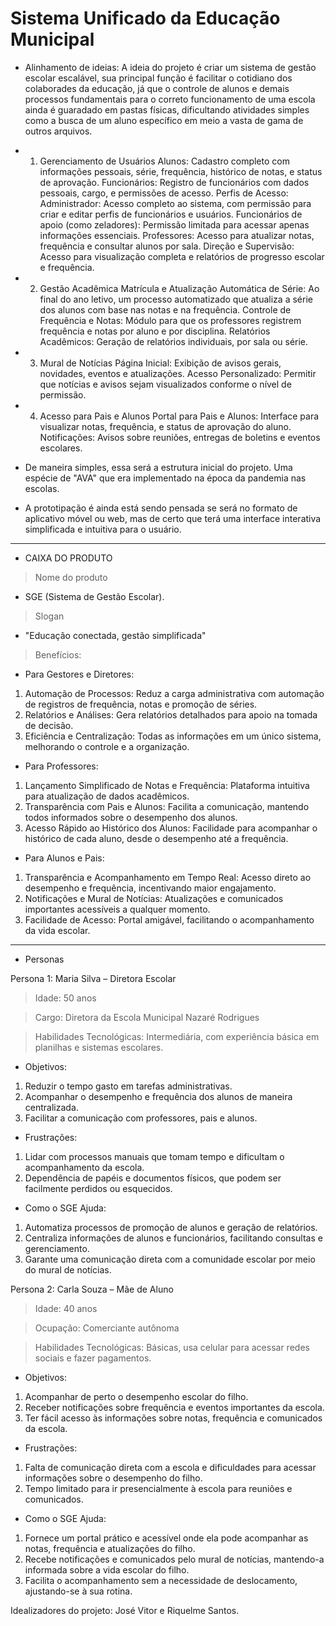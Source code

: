 # Sistema Unificado da Educação Municipal

- Alinhamento de ideias:
A ideia do projeto é criar um sistema de gestão escolar escalável, sua principal função é facilitar o cotidiano dos colaborades da educação, já que o controle de alunos e demais processos fundamentais para o correto funcionamento de uma escola ainda é guaradado em pastas físicas, dificultando atividades simples como a busca de um aluno específico em meio a vasta de gama de outros arquivos.

- 1. Gerenciamento de Usuários
Alunos: Cadastro completo com informações pessoais, série, frequência, histórico de notas, e status de aprovação.
Funcionários: Registro de funcionários com dados pessoais, cargo, e permissões de acesso.
Perfis de Acesso:
Administrador: Acesso completo ao sistema, com permissão para criar e editar perfis de funcionários e usuários.
Funcionários de apoio (como zeladores): Permissão limitada para acessar apenas informações essenciais.
Professores: Acesso para atualizar notas, frequência e consultar alunos por sala.
Direção e Supervisão: Acesso para visualização completa e relatórios de progresso escolar e frequência.

- 2. Gestão Acadêmica
Matrícula e Atualização Automática de Série: Ao final do ano letivo, um processo automatizado que atualiza a série dos alunos com base nas notas e na frequência.
Controle de Frequência e Notas: Módulo para que os professores registrem frequência e notas por aluno e por disciplina.
Relatórios Acadêmicos: Geração de relatórios individuais, por sala ou série.

- 3. Mural de Notícias
Página Inicial: Exibição de avisos gerais, novidades, eventos e atualizações.
Acesso Personalizado: Permitir que notícias e avisos sejam visualizados conforme o nível de permissão.

- 4. Acesso para Pais e Alunos
Portal para Pais e Alunos: Interface para visualizar notas, frequência, e status de aprovação do aluno.
Notificações: Avisos sobre reuniões, entregas de boletins e eventos escolares.

* De maneira simples, essa será a estrutura inicial do projeto. Uma espécie de "AVA" que era implementado na época da pandemia nas escolas.

* A prototipação é ainda está sendo pensada se será no formato de aplicativo móvel ou web, mas de certo que terá uma interface interativa simplificada e intuitiva para o usuário.

------------------------------------------------------------------------------------------------------------------------------------------------------------------------
 
- CAIXA DO PRODUTO

> Nome do produto
- SGE (Sistema de Gestão Escolar).

> Slogan
- "Educação conectada, gestão simplificada"

> Benefícios:
- Para Gestores e Diretores:
1. Automação de Processos: Reduz a carga administrativa com automação de registros de frequência, notas e promoção de séries.
2. Relatórios e Análises: Gera relatórios detalhados para apoio na tomada de decisão.
3. Eficiência e Centralização: Todas as informações em um único sistema, melhorando o controle e a organização.

- Para Professores:
1. Lançamento Simplificado de Notas e Frequência: Plataforma intuitiva para atualização de dados acadêmicos.
2. Transparência com Pais e Alunos: Facilita a comunicação, mantendo todos informados sobre o desempenho dos alunos.
3. Acesso Rápido ao Histórico dos Alunos: Facilidade para acompanhar o histórico de cada aluno, desde o desempenho até a frequência.

- Para Alunos e Pais:
1. Transparência e Acompanhamento em Tempo Real: Acesso direto ao desempenho e frequência, incentivando maior engajamento.
2. Notificações e Mural de Notícias: Atualizações e comunicados importantes acessíveis a qualquer momento.
3. Facilidade de Acesso: Portal amigável, facilitando o acompanhamento da vida escolar.

------------------------------------------------------------------------------------------------------------------------------------------------------------------------

- Personas

Persona 1: Maria Silva – Diretora Escolar

> Idade: 50 anos

> Cargo: Diretora da Escola Municipal Nazaré Rodrigues

> Habilidades Tecnológicas: Intermediária, com experiência básica em planilhas e sistemas escolares.

- Objetivos:
1. Reduzir o tempo gasto em tarefas administrativas.
2. Acompanhar o desempenho e frequência dos alunos de maneira centralizada.
3. Facilitar a comunicação com professores, pais e alunos.

- Frustrações:
1. Lidar com processos manuais que tomam tempo e dificultam o acompanhamento da escola.
2. Dependência de papéis e documentos físicos, que podem ser facilmente perdidos ou esquecidos.

- Como o SGE Ajuda:
1. Automatiza processos de promoção de alunos e geração de relatórios.
2. Centraliza informações de alunos e funcionários, facilitando consultas e gerenciamento.
3. Garante uma comunicação direta com a comunidade escolar por meio do mural de notícias.

Persona 2: Carla Souza – Mãe de Aluno

> Idade: 40 anos

> Ocupação: Comerciante autônoma

> Habilidades Tecnológicas: Básicas, usa celular para acessar redes sociais e fazer pagamentos.

- Objetivos:
1. Acompanhar de perto o desempenho escolar do filho.
2. Receber notificações sobre frequência e eventos importantes da escola.
3. Ter fácil acesso às informações sobre notas, frequência e comunicados da escola.
   
- Frustrações:
1. Falta de comunicação direta com a escola e dificuldades para acessar informações sobre o desempenho do filho.
2. Tempo limitado para ir presencialmente à escola para reuniões e comunicados.

- Como o SGE Ajuda:
1. Fornece um portal prático e acessível onde ela pode acompanhar as notas, frequência e atualizações do filho.
2. Recebe notificações e comunicados pelo mural de notícias, mantendo-a informada sobre a vida escolar do filho.
3. Facilita o acompanhamento sem a necessidade de deslocamento, ajustando-se à sua rotina.


Idealizadores do projeto: José Vitor e Riquelme Santos.
